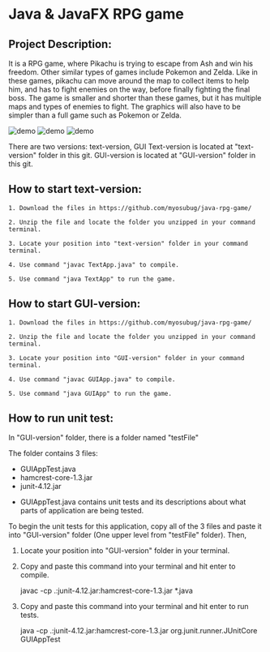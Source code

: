 # Java & JavaFX RPG game


## Project Description:
It is a  RPG game, where Pikachu is trying to escape from Ash and win his freedom. 
Other similar types of games include Pokemon and Zelda. Like in these games, pikachu can move around the map to collect items to help him, and has to fight enemies on the way, before finally fighting the final boss. The game is smaller and shorter than these games, but it has multiple maps and types of enemies to fight. The graphics will also have to be simpler than a full game such as Pokemon or Zelda.

![demo](../master/demoimg/demo1.png) ![demo](../master/demoimg/demo2.png) ![demo](../master/demoimg/demo3.png)

There are two versions: text-version, GUI
Text-version is located at "text-version" folder in this git.
GUI-version is located at "GUI-version" folder in this git.

## How to start text-version:
    
    1. Download the files in https://github.com/myosubug/java-rpg-game/

    2. Unzip the file and locate the folder you unzipped in your command terminal.

    3. Locate your position into "text-version" folder in your command terminal.

    4. Use command "javac TextApp.java" to compile.

    5. Use command "java TextApp" to run the game.

## How to start GUI-version:
    
    1. Download the files in https://github.com/myosubug/java-rpg-game/

    2. Unzip the file and locate the folder you unzipped in your command terminal.

    3. Locate your position into "GUI-version" folder in your command terminal.

    4. Use command "javac GUIApp.java" to compile.

    5. Use command "java GUIApp" to run the game.

## How to run unit test:

In "GUI-version" folder, there is a folder named "testFile"

The folder contains 3 files:
- GUIAppTest.java
- hamcrest-core-1.3.jar
- junit-4.12.jar


* GUIAppTest.java contains unit tests and its descriptions about what parts of application are being tested.


To begin the unit tests for this application, copy all of the 3 files and paste it into "GUI-version" folder (One upper level from "testFile" folder). Then,

1) Locate your position into "GUI-version" folder in your terminal.

2) Copy and paste this command into your terminal and hit enter to compile.

    javac -cp .:junit-4.12.jar:hamcrest-core-1.3.jar *.java

3) Copy and paste this command into your terminal and hit enter to run tests.

    java -cp .:junit-4.12.jar:hamcrest-core-1.3.jar org.junit.runner.JUnitCore GUIAppTest
